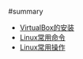#summary 
* [VirtualBox的安装](VirtualBox的安装.md)
* [Linux常用命令](Linux常用命令.md) 
* [Linux常用操作](Linux常用操作.md)
